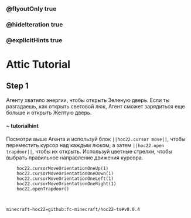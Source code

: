 ### @flyoutOnly true
### @hideIteration true
### @explicitHints true


# Attic Tutorial

## Step 1
Агенту хватило энергии, чтобы открыть Зеленую дверь. Если ты разгадаешь, как открыть световой люк, Агент сможет зарядиться еще больше и открыть Желтую дверь.  

#### ~ tutorialhint 
Посмотри выше Агента и используй блок ``||hoc22.cursor move||``, чтобы переместить курсор над каждым люком, а затем ``||hoc22.open trapdoor||``, чтобы их открыть. Используй цветные стрелки, чтобы выбрать правильное направление движения курсора.  



```ghost
    hoc22.cursorMoveOrientationOneUp(1)
    hoc22.cursorMoveOrientationOneDown(1)
    hoc22.cursorMoveOrientationOneLeft(1)
    hoc22.cursorMoveOrientationOneRight(1)
    hoc22.openTrapdoor()
```
```template
    
```
```package
minecraft-hoc22=github:fc-minecraft/hoc22-ts#v0.0.4
```